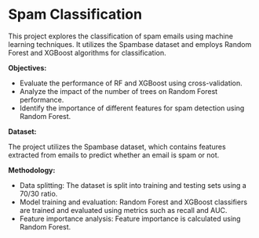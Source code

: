 # Spam Classification 

This project explores the classification of spam emails using machine learning techniques. It utilizes the Spambase dataset and employs Random Forest and XGBoost algorithms for classification.

**Objectives:**

- Evaluate the performance of RF and XGBoost using cross-validation.
- Analyze the impact of the number of trees on Random Forest performance.
- Identify the importance of different features for spam detection using Random Forest.

**Dataset:**

The project utilizes the Spambase dataset, which contains features extracted from emails to predict whether an email is spam or not.

**Methodology:**

- Data splitting: The dataset is split into training and testing sets using a 70/30 ratio.
- Model training and evaluation: Random Forest and XGBoost classifiers are trained and evaluated using metrics such as recall and AUC.
- Feature importance analysis: Feature importance is calculated using Random Forest.

